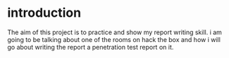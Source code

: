 # introduction 
The aim of this project is to practice and show my report writing skill. i am going to be talking about one of the rooms on hack the box and how i will go about writing the report a penetration test report on it. 
